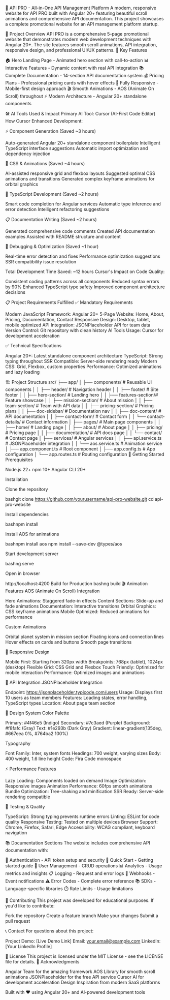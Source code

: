 🚀 API PRO - All-in-One API Management Platform
A modern, responsive website for API PRO built with Angular 20+ featuring beautiful scroll animations and comprehensive API documentation. This project showcases a complete promotional website for an API management platform startup.

🌟 Project Overview
API PRO is a comprehensive 5-page promotional website that demonstrates modern web development techniques with Angular 20+. The site features smooth scroll animations, API integration, responsive design, and professional UI/UX patterns.
🎯 Key Features

🏠 Hero Landing Page - Animated hero section with call-to-action
📊 Interactive Features - Dynamic content with real API integration
📚 Complete Documentation - 14-section API documentation system
💰 Pricing Plans - Professional pricing cards with hover effects
📱 Fully Responsive - Mobile-first design approach
🎬 Smooth Animations - AOS (Animate On Scroll) throughout
⚡ Modern Architecture - Angular 20+ standalone components

🛠️ AI Tools Used & Impact
Primary AI Tool: Cursor (AI-First Code Editor)
How Cursor Enhanced Development:

⚡ Component Generation (Saved ~3 hours)

Auto-generated Angular 20+ standalone component boilerplate
Intelligent TypeScript interface suggestions
Automatic import optimization and dependency injection


🎨 CSS & Animations (Saved ~4 hours)

AI-assisted responsive grid and flexbox layouts
Suggested optimal CSS animations and transitions
Generated complex keyframe animations for orbital graphics


🔧 TypeScript Development (Saved ~2 hours)

Smart code completion for Angular services
Automatic type inference and error detection
Intelligent refactoring suggestions


📋 Documentation Writing (Saved ~2 hours)

Generated comprehensive code comments
Created API documentation examples
Assisted with README structure and content


🐛 Debugging & Optimization (Saved ~1 hour)

Real-time error detection and fixes
Performance optimization suggestions
SSR compatibility issue resolution



Total Development Time Saved: ~12 hours
Cursor's Impact on Code Quality:

Consistent coding patterns across all components
Reduced syntax errors by 90%
Enhanced TypeScript type safety
Improved component architecture decisions

📋 Project Requirements Fulfilled
✅ Mandatory Requirements

 Modern JavaScript Framework: Angular 20+
 5-Page Website: Home, About, Pricing, Documentation, Contact
 Responsive Design: Desktop, tablet, mobile optimized
 API Integration: JSONPlaceholder API for team data
 Version Control: Git repository with clean history
 AI Tools Usage: Cursor for development acceleration

✅ Technical Specifications

 Angular 20+: Latest standalone component architecture
 TypeScript: Strong typing throughout
 SSR Compatible: Server-side rendering ready
 Modern CSS: Grid, Flexbox, custom properties
 Performance: Optimized animations and lazy loading

🏗️ Project Structure
src/
├── app/
│   ├── components/          # Reusable UI components
│   │   ├── header/          # Navigation header
│   │   ├── footer/          # Site footer
│   │   ├── hero-section/    # Landing hero
│   │   ├── features-section/# Feature showcase
│   │   ├── mission-section/ # About mission
│   │   ├── team-section/    # Team with API data
│   │   ├── pricing-section/ # Pricing plans
│   │   ├── doc-sidebar/     # Documentation nav
│   │   ├── doc-content/     # API documentation
│   │   ├── contact-form/    # Contact form
│   │   └── contact-details/ # Contact information
│   ├── pages/               # Main page components
│   │   ├── home/           # Landing page
│   │   ├── about/          # About page
│   │   ├── pricing/        # Pricing page
│   │   ├── documentation/  # API docs page
│   │   └── contact/        # Contact page
│   ├── services/           # Angular services
│   │   ├── api.service.ts  # JSONPlaceholder integration
│   │   └── aos.service.ts  # Animation service
│   ├── app.component.ts    # Root component
│   ├── app.config.ts       # App configuration
│   └── app.routes.ts       # Routing configuration
🚀 Getting Started
Prerequisites

Node.js 22+
npm 10+
Angular CLI 20+

Installation

Clone the repository

bashgit clone https://github.com/yourusername/api-pro-website.git
cd api-pro-website

Install dependencies

bashnpm install

Install AOS for animations

bashnpm install aos
npm install --save-dev @types/aos

Start development server

bashng serve

Open in browser

http://localhost:4200
Build for Production
bashng build
🎬 Animation Features
AOS (Animate On Scroll) Integration

Hero Animations: Staggered fade-in effects
Content Sections: Slide-up and fade animations
Documentation: Interactive transitions
Orbital Graphics: CSS keyframe animations
Mobile Optimized: Reduced animations for performance

Custom Animations

Orbital planet system in mission section
Floating icons and connection lines
Hover effects on cards and buttons
Smooth page transitions

📱 Responsive Design

Mobile First: Starting from 320px width
Breakpoints: 768px (tablet), 1024px (desktop)
Flexible Grid: CSS Grid and Flexbox
Touch Friendly: Optimized for mobile interaction
Performance: Optimized images and animations

🔌 API Integration
JSONPlaceholder Integration

Endpoint: https://jsonplaceholder.typicode.com/users
Usage: Displays first 10 users as team members
Features: Loading states, error handling, TypeScript types
Location: About page team section

🎨 Design System
Color Palette

Primary: #4f46e5 (Indigo)
Secondary: #7c3aed (Purple)
Background: #f8fafc (Gray)
Text: #1e293b (Dark Gray)
Gradient: linear-gradient(135deg, #667eea 0%, #764ba2 100%)

Typography

Font Family: Inter, system fonts
Headings: 700 weight, varying sizes
Body: 400 weight, 1.6 line height
Code: Fira Code monospace

⚡ Performance Features

Lazy Loading: Components loaded on demand
Image Optimization: Responsive images
Animation Performance: 60fps smooth animations
Bundle Optimization: Tree-shaking and minification
SSR Ready: Server-side rendering compatible

🧪 Testing & Quality

TypeScript: Strong typing prevents runtime errors
Linting: ESLint for code quality
Responsive Testing: Tested on multiple devices
Browser Support: Chrome, Firefox, Safari, Edge
Accessibility: WCAG compliant, keyboard navigation

📚 Documentation Sections
The website includes comprehensive API documentation with:

🔐 Authentication - API token setup and security
🚀 Quick Start - Getting started guide
👥 User Management - CRUD operations
📊 Analytics - Usage metrics and insights
📋 Logging - Request and error logs
🔗 Webhooks - Event notifications
⚠️ Error Codes - Complete error reference
📚 SDKs - Language-specific libraries
⏱️ Rate Limits - Usage limitations

🤝 Contributing
This project was developed for educational purposes. If you'd like to contribute:

Fork the repository
Create a feature branch
Make your changes
Submit a pull request

📞 Contact
For questions about this project:

Project Demo: [Live Demo Link]
Email: your.email@example.com
LinkedIn: [Your LinkedIn Profile]

📄 License
This project is licensed under the MIT License - see the LICENSE file for details.
🙏 Acknowledgments

Angular Team for the amazing framework
AOS Library for smooth scroll animations
JSONPlaceholder for the free API service
Cursor AI for development acceleration
Design Inspiration from modern SaaS platforms


Built with ❤️ using Angular 20+ and AI-powered development tools
